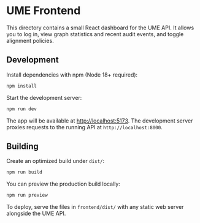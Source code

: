 # UME Frontend

This directory contains a small React dashboard for the UME API. It allows you to log in, view graph statistics and recent audit events, and toggle alignment policies.

## Development

Install dependencies with npm (Node 18+ required):

```bash
npm install
```

Start the development server:

```bash
npm run dev
```

The app will be available at <http://localhost:5173>. The development server proxies requests to the running API at `http://localhost:8000`.

## Building

Create an optimized build under `dist/`:

```bash
npm run build
```

You can preview the production build locally:

```bash
npm run preview
```

To deploy, serve the files in `frontend/dist/` with any static web server alongside the UME API.
